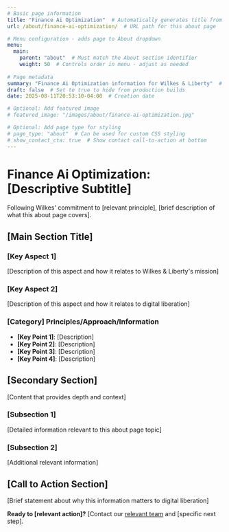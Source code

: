 ```yaml
---
# Basic page information
title: "Finance Ai Optimization"  # Automatically generates title from filename
url: /about/finance-ai-optimization/  # URL path for this about page

# Menu configuration - adds page to About dropdown
menu:
  main:
    parent: "about"  # Must match the About section identifier
    weight: 50  # Controls order in menu - adjust as needed
    
# Page metadata
summary: "Finance Ai Optimization information for Wilkes & Liberty"  # Used in page cards and SEO
draft: false  # Set to true to hide from production builds
date: 2025-08-11T20:53:10-04:00  # Creation date

# Optional: Add featured image
# featured_image: "/images/about/finance-ai-optimization.jpg"

# Optional: Add page type for styling
# page_type: "about"  # Can be used for custom CSS styling
# show_contact_cta: true  # Show contact call-to-action at bottom
---
```


# Finance Ai Optimization: [Descriptive Subtitle]

Following Wilkes' commitment to [relevant principle], [brief description of what this about page covers].

## [Main Section Title]

### [Key Aspect 1]
[Description of this aspect and how it relates to Wilkes & Liberty's mission]

### [Key Aspect 2]
[Description of this aspect and how it relates to digital liberation]

### [Category] Principles/Approach/Information
- **[Key Point 1]**: [Description]
- **[Key Point 2]**: [Description]
- **[Key Point 3]**: [Description]
- **[Key Point 4]**: [Description]

## [Secondary Section]

[Content that provides depth and context]

### [Subsection 1]
[Detailed information relevant to this about page topic]

### [Subsection 2]
[Additional relevant information]

## [Call to Action Section]

[Brief statement about why this information matters to digital liberation]

**Ready to [relevant action]?** [Contact our [relevant team](/) and [specific next step].
